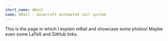 ```yaml
---
short_name: mRail
name: mRail - minecraft automated rail system
---
```


This is the page in which I explain mRail and showcase some photos!
Maybe even some LaTeX and GitHub links.
